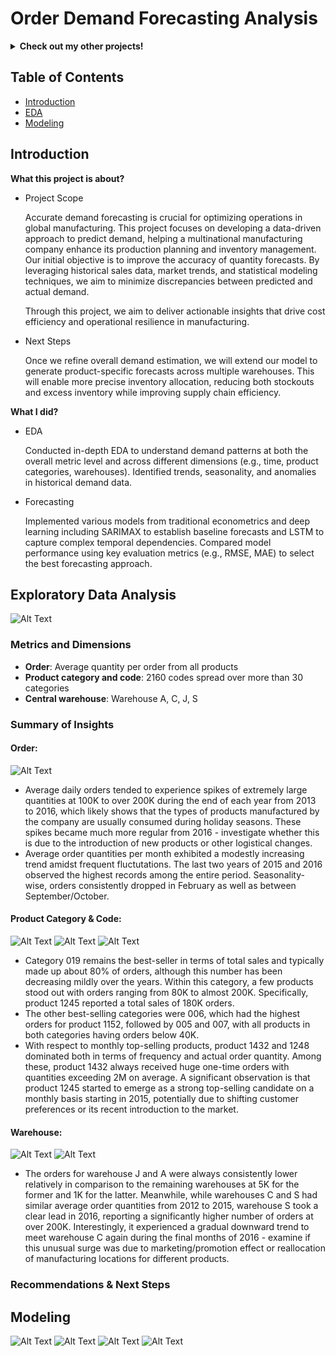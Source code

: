 # Order Demand Forecasting Analysis

<details>
<summary><b>Check out my other projects!</b></summary>
  
[Movie Recommender](https://github.com/lexie21/movierecommender)

[Loan Defaulter](https://github.com/lexie21/loandefaulter)

</details>

## Table of Contents
- [Introduction](#introduction)
- [EDA](#exploratory-data-analysis)
- [Modeling](#modeling)

## Introduction

<b>What this project is about?</b>

- Project Scope

  Accurate demand forecasting is crucial for optimizing operations in global manufacturing. This project focuses on developing a data-driven approach to predict demand, helping a multinational manufacturing company enhance its production planning and inventory management. Our initial objective is to improve the accuracy of quantity forecasts. By leveraging historical sales data, market trends, and statistical modeling techniques, we aim to minimize discrepancies between predicted and actual demand.

  Through this project, we aim to deliver actionable insights that drive cost efficiency and operational resilience in manufacturing.

- Next Steps

  Once we refine overall demand estimation, we will extend our model to generate product-specific forecasts across multiple warehouses. This will enable more precise inventory allocation, reducing both stockouts and excess inventory while improving supply chain efficiency.

<b>What I did?</b>

- EDA
  
  Conducted in-depth EDA to understand demand patterns at both the overall metric level and across different dimensions (e.g., time, product categories, warehouses).
  Identified trends, seasonality, and anomalies in historical demand data.

- Forecasting
  
  Implemented various models from traditional econometrics and deep learning including SARIMAX to establish baseline forecasts and LSTM to capture complex temporal dependencies.
  Compared model performance using key evaluation metrics (e.g., RMSE, MAE) to select the best forecasting approach.
  
## Exploratory Data Analysis
![Alt Text](https://github.com/lexie21/demandforecasting/blob/main/images/daily_orders.png)

<h3>Metrics and Dimensions</h3>

- **Order**: Average quantity per order from all products
- **Product category and code**: 2160 codes spread over more than 30 categories
- **Central warehouse**: Warehouse A, C, J, S

<h3>Summary of Insights</h3>

**<h4>Order:</h4>**
![Alt Text](https://github.com/lexie21/demandforecasting/blob/main/images/avg_order_series.png)

- Average daily orders tended to experience spikes of extremely large quantities at 100K to over 200K during the end of each year from 2013 to 2016, which likely shows that the types of products manufactured by the company are usually consumed during holiday seasons. These spikes became much more regular from 2016 - investigate whether this is due to the introduction of new products or other logistical changes.
- Average order quantities per month exhibited a modestly increasing trend amidst frequent fluctutations. The last two years of 2015 and 2016 observed the highest records among the entire period. Seasonality-wise, orders consistently dropped in February as well as between September/October. 

**<h4>Product Category & Code:</h4>**
![Alt Text](https://github.com/lexie21/demandforecasting/blob/main/images/treemap%20orders.png)
![Alt Text](https://github.com/lexie21/demandforecasting/blob/main/images/stacked_product.png)
![Alt Text](https://github.com/lexie21/demandforecasting/blob/main/images/max_product.png)

- Category 019 remains the best-seller in terms of total sales and typically made up about 80% of orders, although this number has been decreasing mildly over the years. Within this category, a few products stood out with orders ranging from 80K to almost 200K. Specifically, product 1245 reported a total sales of 180K orders. 
- The other best-selling categories were 006, which had the highest orders for product 1152, followed by 005 and 007, with all products in both categories having orders below 40K.
- With respect to monthly top-selling products, product 1432 and 1248 dominated both in terms of frequency and actual order quantity. Among these, product 1432 always received huge one-time orders with quantities exceeding 2M on average. A significant observation is that product 1245 started to emerge as a strong top-selling candidate on a monthly basis starting in 2015, potentially due to shifting customer preferences or its recent introduction to the market.

**<h4>Warehouse:</h4>**
![Alt Text](https://github.com/lexie21/demandforecasting/blob/main/images/by_warehouse.png)
![Alt Text](https://github.com/lexie21/demandforecasting/blob/main/images/stacked_wh.png)

- The orders for warehouse J and A were always consistently lower relatively in comparison to the remaining warehouses at 5K for the former and 1K for the latter. Meanwhile, while warehouses C and S had similar average order quantities from 2012 to 2015, warehouse S took a clear lead in 2016, reporting a significantly higher number of orders at over 200K. Interestingly, it experienced a gradual downward trend to meet warehouse C again during the final months of 2016 - examine if this unusual surge was due to marketing/promotion effect or reallocation of manufacturing locations for different products.

<h3>Recommendations & Next Steps</h3>

## Modeling
![Alt Text](https://github.com/lexie21/demandforecasting/blob/main/images/series_plot.png)
![Alt Text](https://github.com/lexie21/demandforecasting/blob/main/images/diagnostics.png)
![Alt Text](https://github.com/lexie21/demandforecasting/blob/main/images/outsample_forecast_SARIMAX.png)
![Alt Text](https://github.com/lexie21/demandforecasting/blob/main/images/outsample_forecast_LSTM.png)

